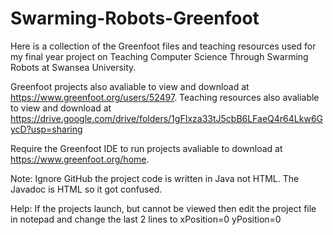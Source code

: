 # Swarming-Robots-Greenfoot

Here is a collection of the Greenfoot files and teaching resources used for my final year project on Teaching Computer Science Through Swarming Robots at Swansea University.

Greenfoot projects also avaliable to view and download at 
    https://www.greenfoot.org/users/52497.
Teaching resources also avaliable to view and download at 
    https://drive.google.com/drive/folders/1gFIxza33tJ5cbB6LFaeQ4r64Lkw6GycD?usp=sharing

Require the Greenfoot IDE to run projects avaliable to download at https://www.greenfoot.org/home.

Note: Ignore GitHub the project code is written in Java not HTML. The Javadoc is HTML so it got confused.

Help: If the projects launch, but cannot be viewed then edit the project file in notepad and change the last 2 lines to
    xPosition=0
    yPosition=0
